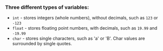 ### Three different types of variables:
* ```int``` - stores integers (whole numbers), without decimals, such as ```123``` or ```-123```
* ```float``` - stores floating point numbers, with decimals, such as ```19.99``` and ```-19.99```
* ```char``` - stores single characters, such as 'a' or 'B'. Char values are surrounded by single quotes.
